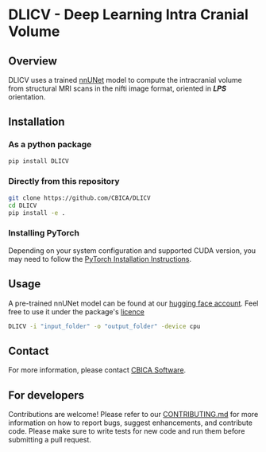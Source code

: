 # DLICV - Deep Learning Intra Cranial Volume

## Overview

DLICV uses a trained [nnUNet](https://github.com/MIC-DKFZ/nnUNet) model to compute the intracranial volume from structural MRI scans in the nifti image format, oriented in _**LPS**_ orientation.

## Installation

### As a python package
```bash
pip install DLICV
```
### Directly from this repository
```bash
git clone https://github.com/CBICA/DLICV
cd DLICV
pip install -e .
```

### Installing PyTorch
Depending on your system configuration and supported CUDA version, you may need to follow the [PyTorch Installation Instructions](https://pytorch.org/get-started/locally/). 

## Usage
A pre-trained nnUNet model can be found at our [hugging face account](https://huggingface.co/nichart/DLICV).
Feel free to use it under the package's [licence](LICENCE)
```bash
DLICV -i "input_folder" -o "output_folder" -device cpu
```


## Contact
For more information, please contact [CBICA Software](mailto:software@cbica.upenn.edu).

## For developers
Contributions are welcome! Please refer to our [CONTRIBUTING.md](CONTRIBUTING.md) for more information on how to report bugs, suggest enhancements, and contribute code.
Please make sure to write tests for new code and run them before submitting a pull request.
